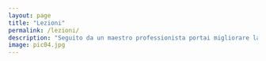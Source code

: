 ```yaml
---
layout: page
title: "Lezioni"
permalink: /lezioni/
description: "Seguito da un maestro professionista portai migliorare la tua tecnica"
image: pic04.jpg
---
```

